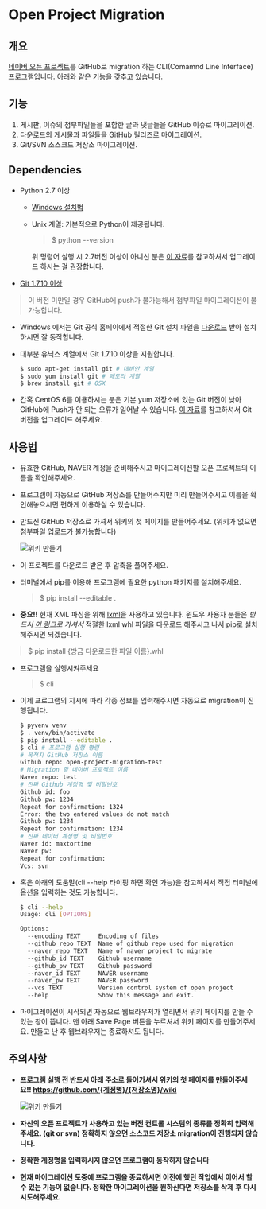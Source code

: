 # Open Project Migration
## 개요
[네이버 오픈 프로젝트](http://dev.naver.com/projects)를 GitHub로 migration 하는 CLI(Comamnd Line Interface) 프로그램입니다. 아래와 같은 기능을 갖추고 있습니다.

## 기능
1. 게시판, 이슈의 첨부파일들을 포함한 글과 댓글들을 GitHub 이슈로 마이그레이션.
2. 다운로드의 게시물과 파일들을 GitHub 릴리즈로 마이그레이션.
3. Git/SVN 소스코드 저장소 마이그레이션.

## Dependencies
* Python 2.7 이상
  * [Windows 설치법](https://wikidocs.net/8)
  * Unix 계열: 기본적으로 Python이 제공됩니다.

    > $ python --version

    위 명령어 실행 시 2.7버전 이상이 아니신 분은 [이 자료](http://zetawiki.com/wiki/%EB%A6%AC%EB%88%85%EC%8A%A4_Python_2.7_%EC%BB%B4%ED%8C%8C%EC%9D%BC_%EC%84%A4%EC%B9%98)를 참고하셔서 업그레이드 하시는 걸 권장합니다.

* [Git 1.7.10 이상](https://help.github.com/articles/https-cloning-errors/#check-your-git-version)
> 이 버전 미만일 경우 GitHub에 push가 불가능해서 첨부파일 마이그레이션이 불가능합니다.

  * Windows 에서는 Git 공식 홈페이에서 적절한 Git 설치 파일을 [다운로드](https://git-scm.com/download/win) 받아 설치하시면 잘 동작합니다.
  * 대부분 유닉스 계열에서 Git 1.7.10 이상을 지원합니다.

    ```sh
    $ sudo apt-get install git # 데비안 계열
    $ sudo yum install git # 페도라 계열
    $ brew install git # OSX
    ```
  * 간혹 CentOS 6를 이용하시는 분은 기본 yum 저장소에 있는 Git 버전이 낮아 GitHub에 Push가 안 되는 오류가 일어날 수 있습니다. [이 자료](http://maxtortime.github.io/the-post-6832/)를 참고하셔서 Git 버전을 업그레이드 해주세요.

## 사용법
* 유효한 GitHub, NAVER 계정을 준비해주시고 마이그레이션할 오픈 프로젝트의 이름을 확인해주세요.
* 프로그램이 자동으로 GitHub 저장소를 만들어주지만 미리 만들어주시고 이름을 확인해놓으시면 편하게 이용하실 수 있습니다.
* 만드신 GitHub 저장소로 가셔서 위키의 첫 페이지를 만들어주세요. (위키가 없으면 첨부파일 업로드가 불가능합니다)

  ![위키 만들기](https://oss.navercorp.com/communication-service/open-project-migration/wiki/위키만들기.png)
* 이 프로젝트를 다운로드 받은 후 압축을 풀어주세요.
* 터미널에서 pip를 이용해 프로그램에 필요한 python 패키지를 설치해주세요.

  > $ pip install --editable .

* **중요!!** 현재 XML 파싱을 위해 [lxml](http://lxml.de/)을 사용하고 있습니다. 윈도우 사용자 분들은 *반드시 [이 링크](http://www.lfd.uci.edu/~gohlke/pythonlibs/#lxml)로 가셔서* 적절한 lxml whl 파일을 다운로드 해주시고 나서 pip로 설치해주시면 되겠습니다.
 > $ pip install {방금 다운로드한 파일 이름}.whl
* 프로그램을 실행시켜주세요

  > $ cli

* 이제 프로그램의 지시에 따라 각종 정보를 입력해주시면 자동으로 migration이 진행됩니다.

  ```sh
  $ pyvenv venv
  $ . venv/bin/activate
  $ pip install --editable .
  $ cli # 프로그램 실행 명령
  # 목적지 GitHub 저장소 이름
  Github repo: open-project-migration-test
  # Migration 할 네이버 프로젝트 이름
  Naver repo: test
  # 진짜 Github 계정명 및 비밀번호
  Github id: foo
  Github pw: 1234
  Repeat for confirmation: 1324
  Error: the two entered values do not match
  Github pw: 1234
  Repeat for confirmation: 1234
  # 진짜 네이버 계정명 및 비밀번호
  Naver id: maxtortime
  Naver pw:
  Repeat for confirmation:
  Vcs: svn
  ```
* 혹은 아래의 도움말(cli --help 타이핑 하면 확인 가능)을 참고하셔서 직접 터미널에 옵션을 입력하는 것도 가능합니다.

  ```sh
  $ cli --help
  Usage: cli [OPTIONS]

  Options:
    --encoding TEXT     Encoding of files
    --github_repo TEXT  Name of github repo used for migration
    --naver_repo TEXT   Name of naver project to migrate
    --github_id TEXT    Github username
    --github_pw TEXT    Github password
    --naver_id TEXT     NAVER username
    --naver_pw TEXT     NAVER password
    --vcs TEXT          Version control system of open project
    --help              Show this message and exit.
  ```
* 마이그레이션이 시작되면 자동으로 웹브라우저가 열리면서 위키 페이지를 만들 수 있는 창이 뜹니다. 맨 아래 Save Page 버튼을 누르셔서 위키 페이지를 만들어주세요. 만들고 난 후 웹브라우저는 종료하셔도 됩니다.

## 주의사항
* **프로그램 실행 전 반드시 아래 주소로 들어가셔서 위키의 첫 페이지를 만들어주세요!!     https://github.com/{계졍명}/{저장소명}/wiki**

  ![위키 만들기](https://oss.navercorp.com/communication-service/open-project-migration/wiki/위키만들기.png)
* **자신의 오픈 프로젝트가 사용하고 있는 버전 컨트롤 시스템의 종류를 정확히 입력해주세요. (git or svn) 정확하지 않으면 소스코드 저장소 migration이 진행되지 않습니다.**
* **정확한 계정명을 입력하시지 않으면 프로그램이 동작하지 않습니다**
* **현재 마이그레이션 도중에 프로그램을 종료하시면 이전에 했던 작업에서 이어서 할 수 있는 기능이 없습니다. 정확한 마이그레이션을 원하신다면 저장소를 삭제 후 다시 시도해주세요.**
